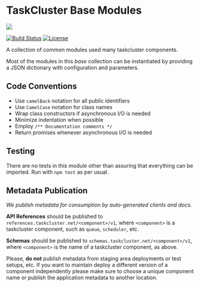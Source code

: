 TaskCluster Base Modules
========================

<img src="https://tools.taskcluster.net/lib/assets/taskcluster-120.png" />

[![Build Status](https://travis-ci.org/taskcluster/taskcluster-base.svg?branch=master)](http://travis-ci.org/taskcluster/taskcluster-base)
[![License](https://img.shields.io/badge/license-MPL%202.0-orange.svg)](https://github.com/taskcluster/taskcluster-base/blob/master/LICENSE)

A collection of common modules used many taskcluster components.

Most of the modules in this _base_ collection can be instantiated by providing
a JSON dictionary with configuration and parameters.


Code Conventions
----------------

 * Use `camelBack` notation for all public identifiers
 * Use `CamelCase` notation for class names
 * Wrap class constructors if asynchronous I/O is needed
 * Minimize indentation when possible
 * Employ `/** Documentation comments */`
 * Return promises whenever asynchronous I/O is needed


Testing
-------

There are no tests in this module other than assuring that everything can
be imported. Run with ```npm test``` as per usual.

Metadata Publication
--------------------
_We publish metadata for consumption by auto-generated clients and docs._

**API References** should be published to
`references.taskcluster.net/<component>/v1`, where `<component>` is a
taskcluster component, such as `queue`, `scheduler`, etc.


**Schemas** should be published to `schemas.taskcluster.net/<component>/v1`,
where `<component>` is the name of a taskcluster component, as above.


Please, **do not** publish metadata from staging area deployments or test
setups, etc. If you want to maintain deploy a different version of a component
independently please make sure to choose a unique component name or publish
the application metadata to another location.
